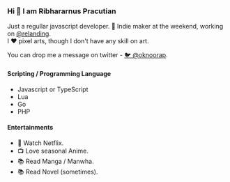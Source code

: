 ### Hi 👋 I am Ribhararnus Pracutian

Just a regullar javascript developer. 🦄 Indie maker at the weekend, working on [@relanding](https://github.com/relanding).  
I ❤️ pixel arts, though I don't have any skill on art.

You can drop me a message on twitter - [🐦 @oknoorap](https://twitter.com/oknoorap).

#### Scripting / Programming Language
- Javascript or TypeScript
- Lua
- Go
- PHP

#### Entertainments
- 📱 Watch Netflix.
- 📺 Love seasonal Anime.
- 📚 Read Manga / Manwha.
- 📚 Read Novel (sometimes).
